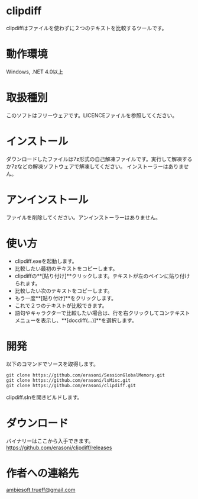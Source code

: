 # clipdiff
clipdiffはファイルを使わずに２つのテキストを比較するツールです。

# 動作環境
Windows, .NET 4.0以上

# 取扱種別
このソフトはフリーウェアです。LICENCEファイルを参照してください。

# インストール
ダウンロードしたファイルは7z形式の自己解凍ファイルです。実行して解凍するか7zなどの解凍ソフトウェアで解凍してください。
インストーラーはありません。

# アンインストール
ファイルを削除してください。アンインストーラーはありません。

# 使い方
* clipdiff.exeを起動します。
* 比較したい最初のテキストをコピーします。
* clipdiffの**[貼り付け]**クリックします。テキストが左のペインに貼り付けられます。
* 比較したい次のテキストをコピーします。
* もう一度**[貼り付け]**をクリックします。
* これで２つのテキストが比較できます。
* 語句やキャラクターで比較したい場合は、行を右クリックしてコンテキストメニューを表示し、**[docdiff(...)]**を選択します。

# 開発
以下のコマンドでソースを取得します。
```
git clone https://github.com/erasoni/SessionGlobalMemory.git
git clone https://github.com/erasoni/lsMisc.git
git clone https://github.com/erasoni/clipdiff.git
```
clipdiff.slnを開きビルドします。

# ダウンロード
バイナリーはここから入手できます。
https://github.com/erasoni/clipdiff/releases

# 作者への連絡先
ambiesoft.trueff@gmail.com
